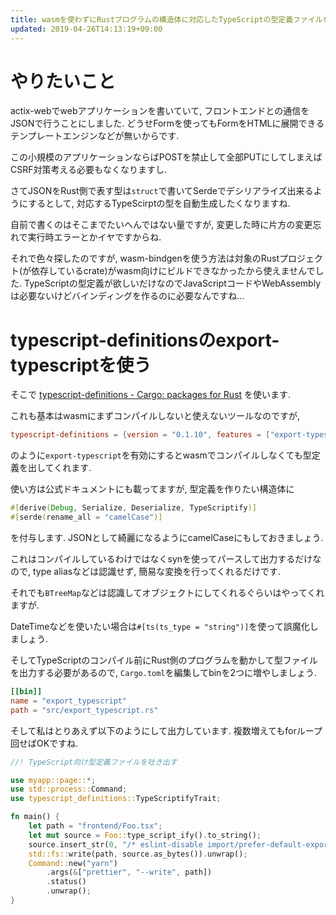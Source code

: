 ```yaml
---
title: wasmを使わずにRustプログラムの構造体に対応したTypeScriptの型定義ファイルを吐き出す
updated: 2019-04-26T14:13:19+09:00
---
```


# やりたいこと

actix-webでwebアプリケーションを書いていて,
フロントエンドとの通信をJSONで行うことにしました.
どうせFormを使ってもFormをHTMLに展開できるテンプレートエンジンなどが無いからです.

この小規模のアプリケーションならばPOSTを禁止して全部PUTにしてしまえばCSRF対策考える必要もなくなりますし.

さてJSONをRust側で表す型は`struct`で書いてSerdeでデシリアライズ出来るようにするとして,
対応するTypeScirptの型を自動生成したくなりますね.

自前で書くのはそこまでたいへんではない量ですが,
変更した時に片方の変更忘れで実行時エラーとかイヤですからね.

それで色々探したのですが,
wasm-bindgenを使う方法は対象のRustプロジェクト(が依存しているcrate)がwasm向けにビルドできなかったから使えませんでした.
TypeScriptの型定義が欲しいだけなのでJavaScriptコードやWebAssemblyは必要ないけどバインディングを作るのに必要なんですね…

# typescript-definitionsのexport-typescriptを使う

そこで
[typescript-definitions - Cargo: packages for Rust](https://crates.io/crates/typescript-definitions)
を使います.

これも基本はwasmにまずコンパイルしないと使えないツールなのですが,

~~~toml
typescript-definitions = {version = "0.1.10", features = ["export-typescript"]}
~~~

のように`export-typescript`を有効にするとwasmでコンパイルしなくても型定義を出してくれます.

使い方は公式ドキュメントにも載ってますが,
型定義を作りたい構造体に

~~~rust
#[derive(Debug, Serialize, Deserialize, TypeScriptify)]
#[serde(rename_all = "camelCase")]
~~~

を付与します.
JSONとして綺麗になるようにcamelCaseにもしておきましょう.

これはコンパイルしているわけではなくsynを使ってパースして出力するだけなので,
type aliasなどは認識せず,
簡易な変換を行ってくれるだけです.

それでも`BTreeMap`などは認識してオブジェクトにしてくれるぐらいはやってくれますが.

DateTimeなどを使いたい場合は`#[ts(ts_type = "string")]`を使って誤魔化しましょう.

そしてTypeScriptのコンパイル前にRust側のプログラムを動かして型ファイルを出力する必要があるので,
`Cargo.toml`を編集してbinを2つに増やしましょう.

~~~toml
[[bin]]
name = "export_typescript"
path = "src/export_typescript.rs"
~~~

そして私はとりあえず以下のようにして出力しています.
複数増えてもforループ回せばOKですね.

~~~rust
//! TypeScript向け型定義ファイルを吐き出す

use myapp::page::*;
use std::process::Command;
use typescript_definitions::TypeScriptifyTrait;

fn main() {
    let path = "frontend/Foo.tsx";
    let mut source = Foo::type_script_ify().to_string();
    source.insert_str(0, "/* eslint-disable import/prefer-default-export */\n");
    std::fs::write(path, source.as_bytes()).unwrap();
    Command::new("yarn")
        .args(&["prettier", "--write", path])
        .status()
        .unwrap();
}
~~~~
